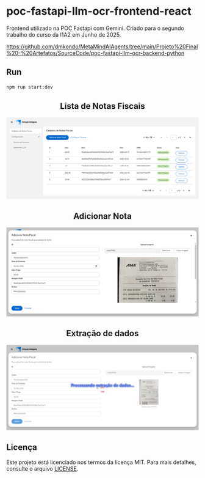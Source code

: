 # poc-fastapi-llm-ocr-frontend-react

Frontend utilizado na POC Fastapi com Gemini. Criado para o segundo trabalho do curso da I1A2 em Junho de 2025.

<https://github.com/dmkondo/MetaMindAIAgents/tree/main/Projeto%20Final%20-%20Artefatos/SourceCode/poc-fastapi-llm-ocr-backend-python>

## Run

```bash
npm run start:dev
```

<div align="center">

## Lista de Notas Fiscais

![](assets/tela1.png)

## Adicionar Nota

![](assets/tela2.png)

## Extração de dados

![](assets/tela3.png)

</div>

## Licença
Este projeto está licenciado nos termos da licença MIT. Para mais detalhes, consulte o arquivo [LICENSE](LICENSE).